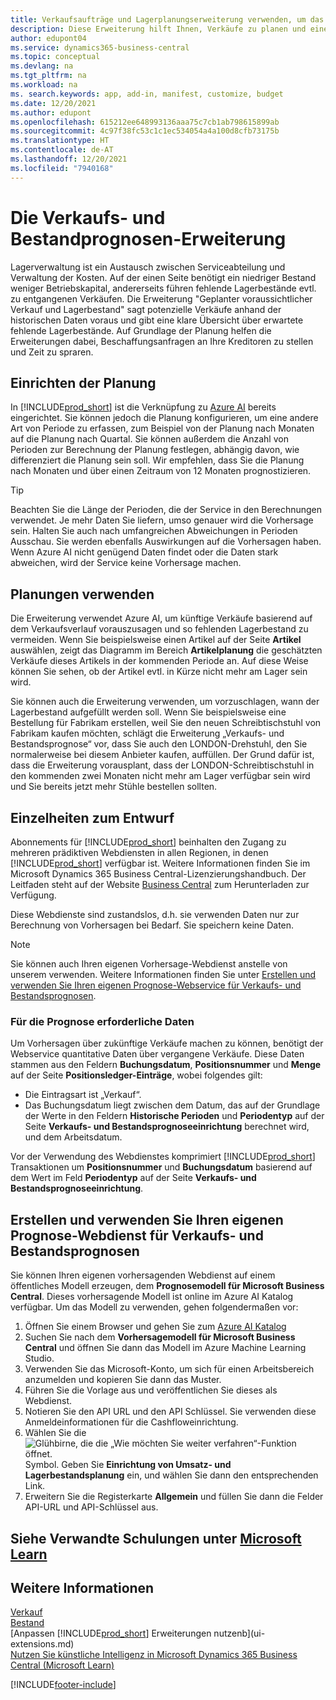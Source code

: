 ```yaml
---
title: Verkaufsaufträge und Lagerplanungserweiterung verwenden, um das Lager zu verwalten | Microsoft Docs
description: Diese Erweiterung hilft Ihnen, Verkäufe zu planen und eine klare Übersicht über erwartete fehlende Lagerbestände zu erhalten und hilft Ihnen sogar dabei, Lagerauffüllungsanfragen an Verkäufer zu stellen.
author: edupont04
ms.service: dynamics365-business-central
ms.topic: conceptual
ms.devlang: na
ms.tgt_pltfrm: na
ms.workload: na
ms. search.keywords: app, add-in, manifest, customize, budget
ms.date: 12/20/2021
ms.author: edupont
ms.openlocfilehash: 615212ee648993136aaa75c7cb1ab798615899ab
ms.sourcegitcommit: 4c97f38fc53c1c1ec534054a4a100d8cfb73175b
ms.translationtype: HT
ms.contentlocale: de-AT
ms.lasthandoff: 12/20/2021
ms.locfileid: "7940168"
---
```

# <a name="the-sales-and-inventory-forecast-extension"></a>Die Verkaufs- und Bestandprognosen-Erweiterung
Lagerverwaltung ist ein Austausch zwischen Serviceabteilung und Verwaltung der Kosten. Auf der einen Seite benötigt ein niedriger Bestand weniger Betriebskapital, andererseits führen fehlende Lagerbestände evtl. zu entgangenen Verkäufen. Die Erweiterung "Geplanter voraussichtlicher Verkauf und Lagerbestand" sagt potenzielle Verkäufe anhand der historischen Daten voraus und gibt eine klare Übersicht über erwartete fehlende Lagerbestände. Auf Grundlage der Planung helfen die Erweiterungen dabei, Beschaffungsanfragen an Ihre Kreditoren zu stellen und Zeit zu spraren.  

## <a name="setting-up-forecasting"></a>Einrichten der Planung
In [!INCLUDE[prod_short](includes/prod_short.md)] ist die Verknüpfung zu [Azure AI](https://azure.microsoft.com/overview/ai-platform/) bereits eingerichtet. Sie können jedoch die Planung konfigurieren, um eine andere Art von Periode zu erfassen, zum Beispiel von der Planung nach Monaten auf die Planung nach Quartal. Sie können außerdem die Anzahl von Perioden zur Berechnung der Planung festlegen, abhängig davon, wie differenziert die Planung sein soll. Wir empfehlen, dass Sie die Planung nach Monaten und über einen Zeitraum von 12 Monaten prognostizieren. 

> [!TIP]  
>   Beachten Sie die Länge der Perioden, die der Service in den Berechnungen verwendet. Je mehr Daten Sie liefern, umso genauer wird die Vorhersage sein. Halten Sie auch nach umfangreichen Abweichungen in Perioden Ausschau. Sie werden ebenfalls Auswirkungen auf die Vorhersagen haben. Wenn Azure AI nicht genügend Daten findet oder die Daten stark abweichen, wird der Service keine Vorhersage machen.

## <a name="using-the-forecasts"></a>Planungen verwenden
Die Erweiterung verwendet Azure AI, um künftige Verkäufe basierend auf dem Verkaufsverlauf vorauszusagen und so fehlenden Lagerbestand zu vermeiden. Wenn Sie beispielsweise einen Artikel auf der Seite **Artikel** auswählen, zeigt das Diagramm im Bereich **Artikelplanung** die geschätzten Verkäufe dieses Artikels in der kommenden Periode an. Auf diese Weise können Sie sehen, ob der Artikel evtl. in Kürze nicht mehr am Lager sein wird.  

Sie können auch die Erweiterung verwenden, um vorzuschlagen, wann der Lagerbestand aufgefüllt werden soll. Wenn Sie beispielsweise eine Bestellung für Fabrikam erstellen, weil Sie den neuen Schreibtischstuhl von Fabrikam kaufen möchten, schlägt die Erweiterung „Verkaufs- und Bestandsprognose“ vor, dass Sie auch den LONDON-Drehstuhl, den Sie normalerweise bei diesem Anbieter kaufen, auffüllen. Der Grund dafür ist, dass die Erweiterung vorausplant, dass der LONDON-Schreibtischstuhl in den kommenden zwei Monaten nicht mehr am Lager verfügbar sein wird und Sie bereits jetzt mehr Stühle bestellen sollten.  

## <a name="design-details"></a>Einzelheiten zum Entwurf
Abonnements für [!INCLUDE[prod_short](includes/prod_short.md)] beinhalten den Zugang zu mehreren prädiktiven Webdiensten in allen Regionen, in denen [!INCLUDE[prod_short](includes/prod_short.md)] verfügbar ist. Weitere Informationen finden Sie im Microsoft Dynamics 365 Business Central-Lizenzierungshandbuch. Der Leitfaden steht auf der Website [Business Central](https://dynamics.microsoft.com/en-us/business-central/overview/) zum Herunterladen zur Verfügung. 

Diese Webdienste sind zustandslos, d.h. sie verwenden Daten nur zur Berechnung von Vorhersagen bei Bedarf. Sie speichern keine Daten.

> [!NOTE]  
>   Sie können auch Ihren eigenen Vorhersage-Webdienst anstelle von unserem verwenden. Weitere Informationen finden Sie unter [Erstellen und verwenden Sie Ihren eigenen Prognose-Webservice für Verkaufs- und Bestandsprognosen](#AnchorText). 

### <a name="data-required-for-forecast"></a>Für die Prognose erforderliche Daten
Um Vorhersagen über zukünftige Verkäufe machen zu können, benötigt der Webservice quantitative Daten über vergangene Verkäufe. Diese Daten stammen aus den Feldern **Buchungsdatum**, **Positionsnummer** und **Menge** auf der Seite **Positionsledger-Einträge**, wobei folgendes gilt:
-    Die Eintragsart ist „Verkauf“.
- Das Buchungsdatum liegt zwischen dem Datum, das auf der Grundlage der Werte in den Feldern **Historische Perioden** und **Periodentyp** auf der Seite **Verkaufs- und Bestandsprognoseeinrichtung** berechnet wird, und dem Arbeitsdatum.

Vor der Verwendung des Webdienstes komprimiert [!INCLUDE[prod_short](includes/prod_short.md)] Transaktionen um **Positionsnummer** und **Buchungsdatum** basierend auf dem Wert im Feld **Periodentyp** auf der Seite **Verkaufs- und Bestandsprognoseeinrichtung**.

## <a name="create-and-use-your-own-predictive-web-service-for-sales-and-inventory-forecasts"></a><a name="AnchorText"> </a>Erstellen und verwenden Sie Ihren eigenen Prognose-Webdienst für Verkaufs- und Bestandsprognosen
Sie können Ihren eigenen vorhersagenden Webdienst auf einem öffentliches Modell erzeugen, dem **Prognosemodell für Microsoft Business Central**. Dieses vorhersagende Modell ist online im Azure AI Katalog verfügbar. Um das Modell zu verwenden, gehen folgendermaßen vor:  

1. Öffnen Sie einem Browser und gehen Sie zum [Azure AI Katalog](https://go.microsoft.com/fwlink/?linkid=828352)  
2. Suchen Sie nach dem **Vorhersagemodell für Microsoft Business Central** und öffnen Sie dann das Modell im Azure Machine Learning Studio.  
3. Verwenden Sie das Microsoft-Konto, um sich für einen Arbeitsbereich anzumelden und kopieren Sie dann das Muster.  
4. Führen Sie die Vorlage aus und veröffentlichen Sie dieses als Webdienst.  
5. Notieren Sie den API URL und den API Schlüssel. Sie verwenden diese Anmeldeinformationen für die Cashfloweinrichtung.  
6. Wählen Sie die ![Glühbirne, die die „Wie möchten Sie weiter verfahren“-Funktion öffnet.](media/ui-search/search_small.png "Tell me-Funktion") Symbol. Geben Sie **Einrichtung von Umsatz- und Lagerbestandsplanung** ein, und wählen Sie dann den entsprechenden Link.  
7. Erweitern Sie die Registerkarte **Allgemein** und füllen Sie dann die Felder API-URL und API-Schlüssel aus.  

## <a name="see-related-training-at-microsoft-learn"></a>Siehe Verwandte Schulungen unter [Microsoft Learn](/learn/modules/use-sales-inventory-forecast-extension/)


## <a name="see-also"></a>Weitere Informationen
[Verkauf](sales-manage-sales.md)  
[Bestand](inventory-manage-inventory.md)  
[Anpassen [!INCLUDE[prod_short](includes/prod_short.md)] Erweiterungen nutzenb](ui-extensions.md)  
[Nutzen Sie künstliche Intelligenz in Microsoft Dynamics 365 Business Central (Microsoft Learn)](/learn/paths/use-artificial-intelligence/)  

[!INCLUDE[footer-include](includes/footer-banner.md)]